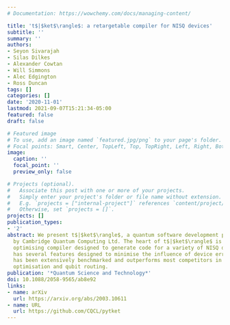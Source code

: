 ```yaml
---
# Documentation: https://wowchemy.com/docs/managing-content/

title: 't$|$ket$\rangle$: a retargetable compiler for NISQ devices'
subtitle: ''
summary: ''
authors:
- Seyon Sivarajah
- Silas Dilkes
- Alexander Cowtan
- Will Simmons
- Alec Edgington
- Ross Duncan
tags: []
categories: []
date: '2020-11-01'
lastmod: 2021-09-07T15:21:34-05:00
featured: false
draft: false

# Featured image
# To use, add an image named `featured.jpg/png` to your page's folder.
# Focal points: Smart, Center, TopLeft, Top, TopRight, Left, Right, BottomLeft, Bottom, BottomRight.
image:
  caption: ''
  focal_point: ''
  preview_only: false

# Projects (optional).
#   Associate this post with one or more of your projects.
#   Simply enter your project's folder or file name without extension.
#   E.g. `projects = ["internal-project"]` references `content/project/deep-learning/index.md`.
#   Otherwise, set `projects = []`.
projects: []
publication_types:
- '2'
abstract: We present t$|$ket$\rangle$, a quantum software development platform produced
  by Cambridge Quantum Computing Ltd. The heart of t$|$ket$\rangle$ is a language-agnostic
  optimising compiler designed to generate code for a variety of NISQ devices, which
  has several features designed to minimise the influence of device error. The compiler
  has been extensively benchmarked and outperforms most competitors in terms of circuit
  optimisation and qubit routing.
publication: '*Quantum Science and Technology*'
doi: 10.1088/2058-9565/ab8e92
links:
- name: arXiv
  url: https://arxiv.org/abs/2003.10611
- name: URL
  url: https://github.com/CQCL/pytket
---
```

